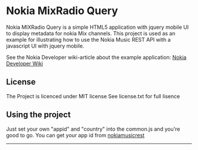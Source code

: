 Nokia MixRadio Query
===========================
Nokia MIXRadio Query is a simple HTML5 application with jquery mobile UI to display metadata for nokia Mix channels.
This project is used as an example for illustrating how to use the Nokia Music REST API with a javascript UI with jquery mobile.

See the Nokia Developer wiki-article about the example application: [Nokia Developer Wiki]

License
-------
The Project is licenced under MIT license
See license.txt for full lisence

Using the project
-------
Just set your own "appid" and "country" into the common.js and you're good to go.
You can get your app id from [nokiamusicrest]



-------
[summeli]: www.summeli.fi
[nokiamusicrest]: http://api.ent.nokia.com/reststart.html
[Nokia Developer Wiki]: http://developer.nokia.com/Community/Wiki/Displaying_Nokia_Music_Metadata_with_JQuery_Mobile#Introduction "Displaying Nokia Music Metadata with JQuery Mobile"
